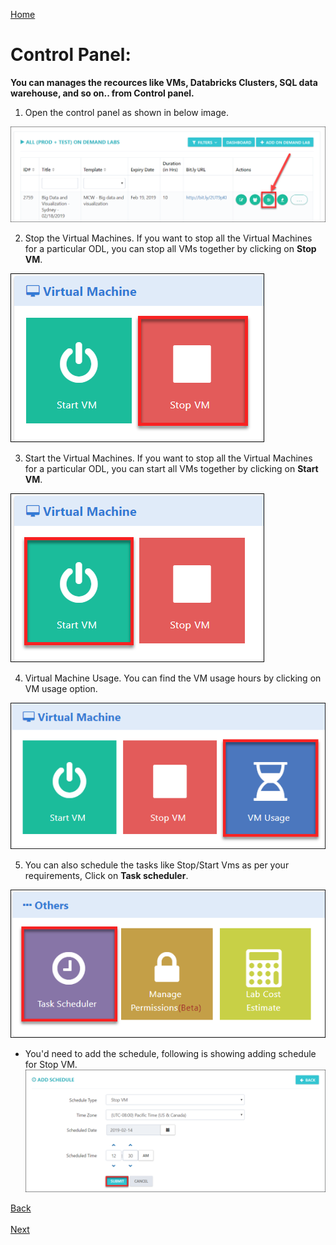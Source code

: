 [Home](./../README.md)

# Control Panel:

**You can manages the recources like VMs, Databricks Clusters, SQL data warehouse, and so on.. from Control panel.**

1) Open the control panel as shown in below image.
   
 ![](images/control1.png)
   
2) Stop the Virtual Machines.
If you want to stop all the Virtual Machines for a particular ODL, you can stop all VMs together by clicking on **Stop VM**.
   
 ![](images/stopvm1.png)
 
3) Start the Virtual Machines.
If you want to stop all the Virtual Machines for a particular ODL, you can start all VMs together by clicking on **Start VM**.
   
 ![](images/startvm.png)
 
4) Virtual Machine Usage.
You can find the VM usage hours by clicking on VM usage option.
   
 ![](images/vmusage.png)
 
5) You can also schedule the tasks like Stop/Start Vms as per your requirements, Click on **Task scheduler**.
   
  ![](images/tasksch.png)
 
* You'd need to add the schedule, following is showing adding schedule for Stop VM.
   ![](images/taskadd.png)
 
[Back](./View_Users_Page_readme.md#view-users-page) &nbsp;&nbsp;&nbsp;&nbsp;&nbsp;&nbsp;&nbsp;&nbsp;&nbsp;&nbsp;&nbsp;&nbsp;&nbsp;&nbsp;&nbsp;&nbsp;&nbsp;&nbsp;&nbsp;&nbsp;&nbsp;&nbsp;&nbsp;&nbsp;&nbsp;&nbsp;&nbsp;&nbsp;&nbsp;&nbsp;&nbsp;&nbsp;&nbsp;&nbsp;&nbsp;&nbsp;&nbsp;&nbsp;&nbsp;&nbsp;&nbsp;&nbsp;&nbsp;&nbsp;&nbsp;&nbsp;&nbsp;&nbsp;&nbsp;&nbsp;&nbsp;&nbsp;&nbsp;&nbsp;&nbsp;&nbsp;&nbsp;&nbsp;&nbsp;&nbsp;&nbsp;&nbsp;&nbsp;&nbsp;&nbsp;&nbsp;&nbsp;&nbsp;&nbsp;&nbsp;&nbsp;&nbsp;&nbsp;&nbsp;&nbsp;&nbsp;&nbsp;&nbsp;&nbsp;&nbsp;&nbsp;&nbsp;&nbsp;&nbsp;&nbsp;&nbsp;&nbsp;&nbsp;&nbsp;&nbsp;&nbsp;&nbsp;&nbsp;&nbsp;&nbsp;&nbsp;&nbsp;&nbsp;&nbsp;&nbsp;&nbsp;&nbsp;&nbsp;&nbsp;&nbsp;&nbsp;&nbsp;&nbsp;&nbsp;&nbsp;&nbsp;&nbsp;&nbsp;&nbsp;&nbsp;&nbsp;&nbsp;&nbsp;&nbsp;&nbsp;&nbsp;&nbsp;&nbsp;&nbsp;&nbsp;&nbsp;&nbsp;[Next](./Support_Information_readme.md#support-information) 











